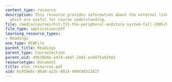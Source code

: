 ```yaml
---
content_type: resource
description: This resource provides information about the external links to the resources
  which are useful for course understanding.
file: /media/courses/hst-721-the-peripheral-auditory-system-fall-2005/bc059ebc86a0a23c8014460f88311627_elec_resources.pdf
file_type: application/pdf
learning_resource_types:
- Readings
ocw_type: OCWFile
parent_title: Readings
parent_type: CourseSection
parent_uid: 49538b8e-e474-a4d7-2401-ec9475a929d3
resourcetype: Document
title: elec_resources.pdf
uid: bc059ebc-86a0-a23c-8014-460f88311627
---
```

